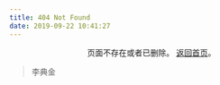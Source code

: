 ```yaml
---
title: 404 Not Found
date: 2019-09-22 10:41:27
---
```


<center>
页面不存在或者已删除。
<a href="https://lidianjin.github.io>">返回首页</a>。
</center>

<blockquote class="blockquote-center">
    李典金
</blockquote>